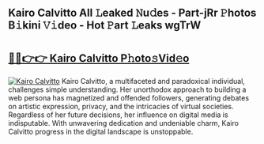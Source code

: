 ## Kairo Calvitto All 𝙻eaked 𝙽u𝚍es - Part-jRr 𝙿hotos B𝚒kini 𝚅𝚒deo - Hot 𝙿art 𝙻eaks wgTrW

# <h2><a href="http://ld4dr8.urlbe.top/?page=Kairo+Calvitto">🔗🔗👉👉 Kairo Calvitto P𝚑oto𝚜Vid𝚎o</a></h2>

[![Kairo Calvitto](https://i.imgur.com/eBuTRDB.gif)](http://ld4dr8.urlbe.top/?page=Kairo+Calvitto)
Kairo Calvitto, a multifaceted and paradoxical individual, challenges simple understanding. Her unorthodox approach to building a web persona has magnetized and offended followers, generating debates on artistic expression, privacy, and the intricacies of virtual societies. Regardless of her future decisions, her influence on digital media is indisputable. With unwavering dedication and undeniable charm, Kairo Calvitto progress in the digital landscape is unstoppable.
